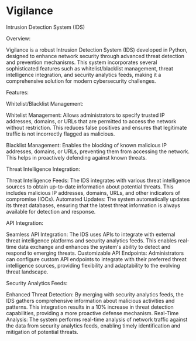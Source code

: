# Vigilance
Intrusion Detection System (IDS)

Overview:

Vigilance is a robust Intrusion Detection System (IDS) developed in Python, designed to enhance network security through advanced threat detection and prevention mechanisms. This system incorporates several sophisticated features such as whitelist/blacklist management, threat intelligence integration, and security analytics feeds, making it a comprehensive solution for modern cybersecurity challenges.

Features:

Whitelist/Blacklist Management:

Whitelist Management: Allows administrators to specify trusted IP addresses, domains, or URLs that are permitted to access the network without restriction. This reduces false positives and ensures that legitimate traffic is not incorrectly flagged as malicious.

Blacklist Management: Enables the blocking of known malicious IP addresses, domains, or URLs, preventing them from accessing the network. This helps in proactively defending against known threats.

Threat Intelligence Integration:

Threat Intelligence Feeds: The IDS integrates with various threat intelligence sources to obtain up-to-date information about potential threats. This includes malicious IP addresses, domains, URLs, and other indicators of compromise (IOCs).
Automated Updates: The system automatically updates its threat databases, ensuring that the latest threat information is always available for detection and response.

API Integration:

Seamless API Integration: The IDS uses APIs to integrate with external threat intelligence platforms and security analytics feeds. This enables real-time data exchange and enhances the system's ability to detect and respond to emerging threats.
Customizable API Endpoints: Administrators can configure custom API endpoints to integrate with their preferred threat intelligence sources, providing flexibility and adaptability to the evolving threat landscape.

Security Analytics Feeds:

Enhanced Threat Detection: By merging with security analytics feeds, the IDS gathers comprehensive information about malicious activities and patterns. This integration results in a 10% increase in threat detection capabilities, providing a more proactive defense mechanism.
Real-Time Analysis: The system performs real-time analysis of network traffic against the data from security analytics feeds, enabling timely identification and mitigation of potential threats.
